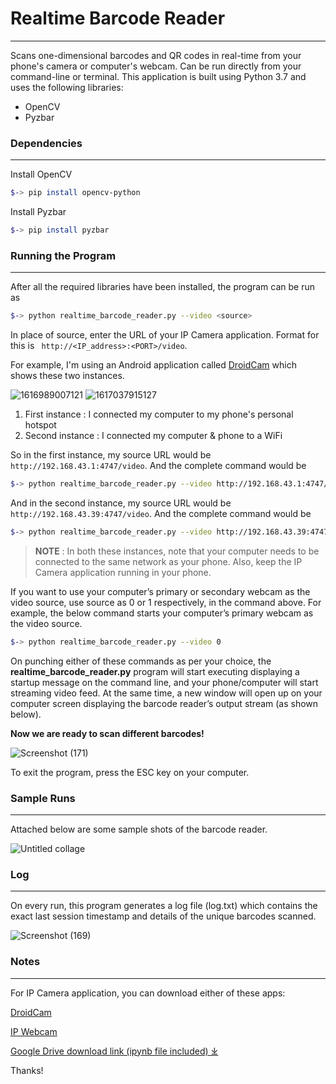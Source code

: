# Realtime Barcode Reader
---
Scans one-dimensional barcodes and QR codes in real-time from your phone's camera or computer's webcam. Can be run directly from your command-line or terminal. This application is built using Python 3.7 and uses the following libraries:

- OpenCV
- Pyzbar

### Dependencies
---
Install OpenCV
```sh
$-> pip install opencv-python
```
Install Pyzbar
```sh
$-> pip install pyzbar
```

### Running the Program
---
After all the required libraries have been installed, the program can be run as
```sh
$-> python realtime_barcode_reader.py --video <source>
```
In place of source, enter the URL of your IP Camera application. Format for this is ``` http://<IP_address>:<PORT>/video```. 

For example, I'm using an Android application called [DroidCam](https://play.google.com/store/apps/details?id=com.dev47apps.droidcam) which shows these two instances.


![1616989007121](https://user-images.githubusercontent.com/80940234/112825314-3bad0680-90a9-11eb-8389-75bc66169550.jpg) ![1617037915127](https://user-images.githubusercontent.com/80940234/112928918-182f9d80-9135-11eb-86a0-a4bb33c35d63.jpg)
1. First instance : I connected my computer to my phone's personal hotspot
2. Second instance : I connected my computer & phone to a WiFi

So in the first instance, my source URL would be ```http://192.168.43.1:4747/video```. And the complete command would be
```sh
$-> python realtime_barcode_reader.py --video http://192.168.43.1:4747/video
```
And in the second instance, my source URL would be ```http://192.168.43.39:4747/video```. And the complete command would be
```sh
$-> python realtime_barcode_reader.py --video http://192.168.43.39:4747/video
```


> **NOTE** : In both these instances, note that your computer needs to be connected to the same network as your phone. Also, keep the IP Camera application running in your phone.


If you want to use your computer’s primary or secondary webcam as the video source, use source as 0 or 1 respectively, in the command above. For example, the below command starts your computer’s primary webcam as the video source.
```sh
$-> python realtime_barcode_reader.py --video 0
```
On punching either of these commands as per your choice, the **realtime_barcode_reader.py** program will start executing displaying a startup message on the command line, and your phone/computer will start streaming video feed. At the same time, a new window will open up on your computer screen displaying the barcode reader’s output stream (as shown below).

**Now we are ready to scan different barcodes!**

![Screenshot (171)](https://user-images.githubusercontent.com/80940234/112930070-444c1e00-9137-11eb-95df-a7448370d5db.png)

To exit the program, press the ESC key on your computer.

### Sample Runs
---
Attached below are some sample shots of the barcode reader.

![Untitled collage](https://user-images.githubusercontent.com/80940234/112828520-6bf6a400-90ad-11eb-9630-59833f24a1df.jpg)

### Log
---
On every run, this program generates a log file (log.txt) which contains the exact last session timestamp and details of the unique barcodes scanned.

![Screenshot (169)](https://user-images.githubusercontent.com/80940234/112828876-ed4e3680-90ad-11eb-8651-5d19a8f29fee.png)

### Notes
---
For IP Camera application, you can download either of these apps:

[DroidCam](https://play.google.com/store/apps/details?id=com.dev47apps.droidcam)

[IP Webcam](https://play.google.com/store/apps/details?id=com.pas.webcam)

[Google Drive download link (ipynb file included) ⤓](https://drive.google.com/drive/folders/1PxKK17r4U2jFhb8HkbiN57yTIwbqJ7qy?usp=sharing)

Thanks!
